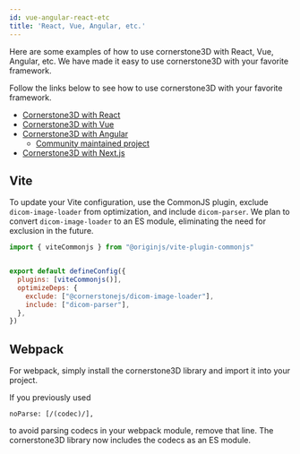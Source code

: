 ```yaml
---
id: vue-angular-react-etc
title: 'React, Vue, Angular, etc.'
---
```



Here are some examples of how to use cornerstone3D with React, Vue, Angular, etc.
We have made it easy to use cornerstone3D with your favorite framework.

Follow the links below to see how to use cornerstone3D with your favorite framework.

- [Cornerstone3D with React](https://github.com/cornerstonejs/vite-react-cornerstone3d)
- [Cornerstone3D with Vue](https://github.com/cornerstonejs/vue-cornerstone3d)
- [Cornerstone3D with Angular](https://github.com/cornerstonejs/angular-cornerstone3d)
  - [Community maintained project](https://github.com/yanqzsu/ng-cornerstone)
- [Cornerstone3D with Next.js](https://github.com/cornerstonejs/nextjs-cornerstone3d)


## Vite

To update your Vite configuration, use the CommonJS plugin, exclude `dicom-image-loader` from optimization, and include `dicom-parser`. We plan to convert `dicom-image-loader` to an ES module, eliminating the need for exclusion in the future.

```javascript
import { viteCommonjs } from "@originjs/vite-plugin-commonjs"


export default defineConfig({
  plugins: [viteCommonjs()],
  optimizeDeps: {
    exclude: ["@cornerstonejs/dicom-image-loader"],
    include: ["dicom-parser"],
  },
})
```


## Webpack

For webpack, simply install the cornerstone3D library and import it into your project.

If you previously used

`noParse: [/(codec)/],`

to avoid parsing codecs in your webpack module, remove that line. The cornerstone3D library now includes the codecs as an ES module.
